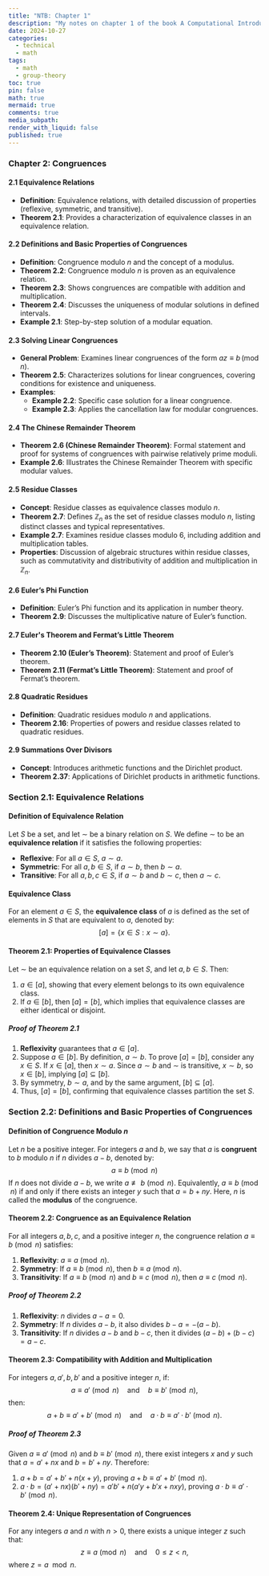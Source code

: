 ```yaml
---
title: "NTB: Chapter 1"
description: "My notes on chapter 1 of the book A Computational Introduction to Number Theory\rand Algebra"
date: 2024-10-27
categories:
  - technical
  - math
tags:
  - math
  - group-theory
toc: true
pin: false
math: true
mermaid: true
comments: true
media_subpath: 
render_with_liquid: false
published: true
---
```

### Chapter 2: Congruences

#### 2.1 Equivalence Relations
- **Definition**: Equivalence relations, with detailed discussion of properties (reflexive, symmetric, and transitive).
- **Theorem 2.1**: Provides a characterization of equivalence classes in an equivalence relation.

#### 2.2 Definitions and Basic Properties of Congruences
- **Definition**: Congruence modulo $n$ and the concept of a modulus.
- **Theorem 2.2**: Congruence modulo $n$ is proven as an equivalence relation.
- **Theorem 2.3**: Shows congruences are compatible with addition and multiplication.
- **Theorem 2.4**: Discusses the uniqueness of modular solutions in defined intervals.
- **Example 2.1**: Step-by-step solution of a modular equation.

#### 2.3 Solving Linear Congruences
- **General Problem**: Examines linear congruences of the form $az \equiv b \, (\text{mod} \, n)$.
- **Theorem 2.5**: Characterizes solutions for linear congruences, covering conditions for existence and uniqueness.
- **Examples**:
  - **Example 2.2**: Specific case solution for a linear congruence.
  - **Example 2.3**: Applies the cancellation law for modular congruences.

#### 2.4 The Chinese Remainder Theorem
- **Theorem 2.6 (Chinese Remainder Theorem)**: Formal statement and proof for systems of congruences with pairwise relatively prime moduli.
- **Example 2.6**: Illustrates the Chinese Remainder Theorem with specific modular values.

#### 2.5 Residue Classes
- **Concept**: Residue classes as equivalence classes modulo $n$.
- **Theorem 2.7**: Defines $\mathbb{Z}_n$ as the set of residue classes modulo $n$, listing distinct classes and typical representatives.
- **Example 2.7**: Examines residue classes modulo 6, including addition and multiplication tables.
- **Properties**: Discussion of algebraic structures within residue classes, such as commutativity and distributivity of addition and multiplication in $\mathbb{Z}_n$.

#### 2.6 Euler’s Phi Function
- **Definition**: Euler’s Phi function and its application in number theory.
- **Theorem 2.9**: Discusses the multiplicative nature of Euler’s function.

#### 2.7 Euler's Theorem and Fermat’s Little Theorem
- **Theorem 2.10 (Euler’s Theorem)**: Statement and proof of Euler’s theorem.
- **Theorem 2.11 (Fermat’s Little Theorem)**: Statement and proof of Fermat’s theorem.

#### 2.8 Quadratic Residues
- **Definition**: Quadratic residues modulo $n$ and applications.
- **Theorem 2.16**: Properties of powers and residue classes related to quadratic residues.

#### 2.9 Summations Over Divisors
- **Concept**: Introduces arithmetic functions and the Dirichlet product.
- **Theorem 2.37**: Applications of Dirichlet products in arithmetic functions.


### Section 2.1: Equivalence Relations

#### Definition of Equivalence Relation
Let $S$ be a set, and let $\sim$ be a binary relation on $S$. We define $\sim$ to be an **equivalence relation** if it satisfies the following properties:
- **Reflexive**: For all $a \in S$, $a \sim a$.
- **Symmetric**: For all $a, b \in S$, if $a \sim b$, then $b \sim a$.
- **Transitive**: For all $a, b, c \in S$, if $a \sim b$ and $b \sim c$, then $a \sim c$.

#### Equivalence Class
For an element $a \in S$, the **equivalence class** of $a$ is defined as the set of elements in $S$ that are equivalent to $a$, denoted by:
$$
[a] = \lbrace  x \in S : x \sim a \rbrace.
$$

#### Theorem 2.1: Properties of Equivalence Classes
Let $\sim$ be an equivalence relation on a set $S$, and let $a, b \in S$. Then:
1. $a \in [a]$, showing that every element belongs to its own equivalence class.
2. If $a \in [b]$, then $[a] = [b]$, which implies that equivalence classes are either identical or disjoint.

##### Proof of Theorem 2.1
1. **Reflexivity** guarantees that $a \in [a]$.
2. Suppose $a \in [b]$. By definition, $a \sim b$. To prove $[a] = [b]$, consider any $x \in S$. If $x \in [a]$, then $x \sim a$. Since $a \sim b$ and $\sim$ is transitive, $x \sim b$, so $x \in [b]$, implying $[a] \subseteq [b]$.
3. By symmetry, $b \sim a$, and by the same argument, $[b] \subseteq [a]$.
4. Thus, $[a] = [b]$, confirming that equivalence classes partition the set $S$.

### Section 2.2: Definitions and Basic Properties of Congruences

#### Definition of Congruence Modulo $n$
Let $n$ be a positive integer. For integers $a$ and $b$, we say that $a$ is **congruent** to $b$ modulo $n$ if $n$ divides $a - b$, denoted by:
$$
a \equiv b \pmod{n}
$$
If $n$ does not divide $a - b$, we write $a \not\equiv b \pmod{n}$. Equivalently, $a \equiv b \pmod{n}$ if and only if there exists an integer $y$ such that $a = b + ny$. Here, $n$ is called the **modulus** of the congruence.

#### Theorem 2.2: Congruence as an Equivalence Relation
For all integers $a, b, c$, and a positive integer $n$, the congruence relation $a \equiv b \pmod{n}$ satisfies:
1. **Reflexivity**: $a \equiv a \pmod{n}$.
2. **Symmetry**: If $a \equiv b \pmod{n}$, then $b \equiv a \pmod{n}$.
3. **Transitivity**: If $a \equiv b \pmod{n}$ and $b \equiv c \pmod{n}$, then $a \equiv c \pmod{n}$.

##### Proof of Theorem 2.2
1. **Reflexivity**: $n$ divides $a - a = 0$.
2. **Symmetry**: If $n$ divides $a - b$, it also divides $b - a = -(a - b)$.
3. **Transitivity**: If $n$ divides $a - b$ and $b - c$, then it divides $(a - b) + (b - c) = a - c$.

#### Theorem 2.3: Compatibility with Addition and Multiplication
For integers $a, a', b, b'$ and a positive integer $n$, if:
$$
a \equiv a' \pmod{n} \quad \text{and} \quad b \equiv b' \pmod{n},
$$
then:
$$
a + b \equiv a' + b' \pmod{n} \quad \text{and} \quad a \cdot b \equiv a' \cdot b' \pmod{n}.
$$

##### Proof of Theorem 2.3
Given $a \equiv a' \pmod{n}$ and $b \equiv b' \pmod{n}$, there exist integers $x$ and $y$ such that $a = a' + nx$ and $b = b' + ny$. Therefore:
1. $a + b = a' + b' + n(x + y)$, proving $a + b \equiv a' + b' \pmod{n}$.
2. $a \cdot b = (a' + nx)(b' + ny) = a'b' + n(a'y + b'x + nxy)$, proving $a \cdot b \equiv a' \cdot b' \pmod{n}$.

#### Theorem 2.4: Unique Representation of Congruences
For any integers $a$ and $n$ with $n > 0$, there exists a unique integer $z$ such that:
$$
z \equiv a \pmod{n} \quad \text{and} \quad 0 \leq z < n,
$$
where $z = a \mod n$.
